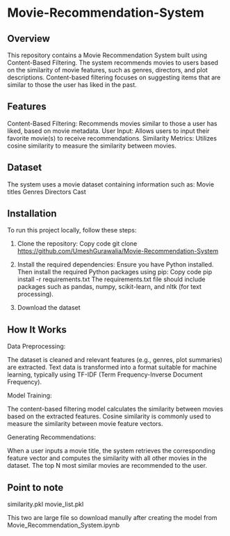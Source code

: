 # Movie-Recommendation-System

## Overview
This repository contains a Movie Recommendation System built using Content-Based Filtering. The system recommends movies to users based on the similarity of movie features, such as genres, directors, and plot descriptions. Content-based filtering focuses on suggesting items that are similar to those the user has liked in the past.

## Features

Content-Based Filtering: Recommends movies similar to those a user has liked, based on movie metadata. User Input: Allows users to input their favorite movie(s) to receive recommendations. Similarity Metrics: Utilizes cosine similarity to measure the similarity between movies.

## Dataset

The system uses a movie dataset containing information such as: Movie titles Genres Directors Cast

## Installation

To run this project locally, follow these steps:
1. Clone the repository:
Copy code git clone https://github.com/UmeshGurawalia/Movie-Recommendation-System

2. Install the required dependencies: Ensure you have Python installed. Then install the required Python packages using pip: Copy code pip install -r requirements.txt The requirements.txt file should include packages such as pandas, numpy, scikit-learn, and nltk (for text processing).

3. Download the dataset

## How It Works
Data Preprocessing:

The dataset is cleaned and relevant features (e.g., genres, plot summaries) are extracted. Text data is transformed into a format suitable for machine learning, typically using TF-IDF (Term Frequency-Inverse Document Frequency).

Model Training:

The content-based filtering model calculates the similarity between movies based on the extracted features. Cosine similarity is commonly used to measure the similarity between movie feature vectors.

Generating Recommendations:

When a user inputs a movie title, the system retrieves the corresponding feature vector and computes the similarity with all other movies in the dataset. The top N most similar movies are recommended to the user.

## Point to note
similarity.pkl movie_list.pkl

This two are large file so download manully after creating the model from Movie_Recommendation_System.ipynb
